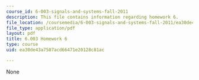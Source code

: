 ```yaml
---
course_id: 6-003-signals-and-systems-fall-2011
description: This file contains information regarding homework 6.
file_location: /coursemedia/6-003-signals-and-systems-fall-2011/ea30de43a7507acd66471e20128c81ac_MIT6_003F11_hw06.pdf
file_type: application/pdf
layout: pdf
title: 6.003 Homework 6
type: course
uid: ea30de43a7507acd66471e20128c81ac

---
```

None